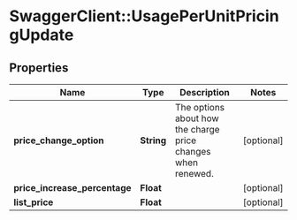 # SwaggerClient::UsagePerUnitPricingUpdate

## Properties
Name | Type | Description | Notes
------------ | ------------- | ------------- | -------------
**price_change_option** | **String** | The options about how the charge price changes when renewed. | [optional] 
**price_increase_percentage** | **Float** |  | [optional] 
**list_price** | **Float** |  | [optional] 


